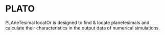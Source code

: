 # PLATO
PLAneTesimal locatOr is designed to find & locate planetesimals and calculate their characteristics in the output data of numerical simulations.
